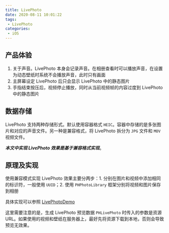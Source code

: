```yaml
---
title: LivePhoto
date: 2020-08-11 10:01:22
tags:
 - LivePhoto
categories:
 - iOS
---
```


## 产品体验

1. 关于声音。LivePhoto 本身会记录声音。在相册查看时可以播放声音，在设置为动态壁纸时系统不会播放声音，此时只有画面
2. 主屏幕设定 LivePhoto 后只会显示 LivePhoto 中的静态图片
3. 手指结束按压后，视频停止播放，同时从当前视频帧的内容过度到 LivePhoto 中的静态图片

## 数据存储

LivePhoto 支持两种存储形式。默认使用容器格式 `HEIC`。容器中存储的是多张图片和对应的声音文件。另一种是兼容格式，将 LivePhoto 拆分为 `JPG` 文件和 `MOV` 视频文件。

***本文中实现 LivePhoto 效果是基于兼容格式实现***。


## 原理及实现

使用兼容模式实现 LivePhoto 效果主要分两步：1. 分别在图片和视频中添加相同的标识符，一般使用 `UUID`；2. 使用 `PHPhotoLibrary` 框架分别将视频和图片保存到相册

具体实现可以参照 [LivePhotoDemo](https://github.com/genadyo/LivePhotoDemo)

这里需要注意的是，生成 LivePhoto 预览数据 `PHLivePhoto` 时传入的参数是资源 URL。如果使用的视频和壁纸在服务器上，最好先将资源下载到本地，否则会导致预览无效果。
